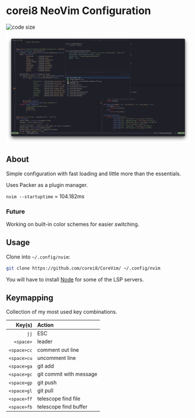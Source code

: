 # corei8 NeoVim Configuration

![code size](https://img.shields.io/github/repo-size/corei8/CoreVim?style=flat-square)

![theme demo](./wtih_telescope.png)

## About

Simple configuration with fast loading and little more than the essentials.

Uses Packer as a plugin manager.

```nvim --startuptime``` = 104.182ms

### Future

Working on built-in color schemes for easier switching.

<!--<img width="1782" alt="image" src="https://user-images.githubusercontent.com/38426287/172928942-7c56a360-1a37-49cc-b9e5-cfb72f49b583.png">-->

<!--<img width="1782" alt="image" src="https://user-images.githubusercontent.com/38426287/172929267-3deb57e4-bb4e-417c-a310-6d69b014c004.png">-->

## Usage

Clone into `~/.config/nvim`:

```bash
git clone https://github.com/corei8/CoreVim/ ~/.config/nvim
```

You will have to install [Node](https://nodejs.org/en/download/) for some of the LSP servers.

## Keymapping

Collection of my most used key combinations.

| Key(s)          | Action                  |
|---:             |:---                     |
| ```jj```        | ESC                     |
| ```<space>```   | leader                  |
| ```<space>cc``` | comment out line        |
| ```<space>cu``` | uncomment line          |
| ```<space>ga``` | git add                 |
| ```<space>gc``` | git commit with message |
| ```<space>gp``` | git push                |
| ```<space>gl``` | git pull                |
| ```<space>ff``` | telescope find file     |
| ```<space>fb``` | telescope find buffer   |

